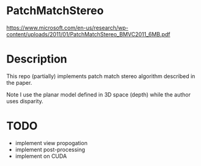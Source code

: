 # PatchMatchStereo
https://www.microsoft.com/en-us/research/wp-content/uploads/2011/01/PatchMatchStereo_BMVC2011_6MB.pdf

# Description
This repo (partially) implements patch match stereo algorithm described in the paper.

Note I use the planar model defined in 3D space (depth) while the author uses disparity.

# TODO
* implement view propogation
* implement post-processing
* implement on CUDA
